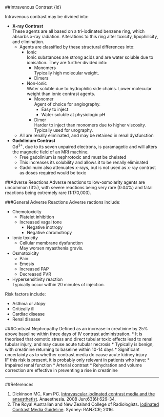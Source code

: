 ##Intravenous Contrast {id}

Intravenous contrast may be divided into:
* **X-ray Contrast**  
These agents are all based on a tri-iodinated benzene ring, which absorbs x-ray radiation. Alterations to this ring alter toxicity, lipophilicity, and elimination.
    * Agents are classified by these structural differences into:
        * Ionic  
    Ionic substances are strong acids and are water soluble due to ionisation. They are further divided into:
            * Monomers  
        Typically high molecular weight.
            * Dimers
        * Non-Ionic  
        Water soluble due to hydrophilic side chains. Lower molecular weight than ionic contrast agents.
            * Monomer  
            Agent of choice for angiography.
                * Easy to inject
                * Water soluble at physiologic pH
            * Dimer  
            Harder to inject than monomers due to higher viscosity. Typically used for urography.
    * All are renally eliminated, and may be retained in renal dysfunction
* **Gadolinium Contrast**  
Gd<sup>3+</sup>, due to its seven unpaired electrons, is paramagetic and will alters the magnetic field of an MRI machine.
    * Free gadolinium is nephrotoxic and must be chelated
    * This increases its solubility and allows it to be renally eliminated
    * Gadolinuim also attenuates x-rays, but is not used as x-ray contrast as doses required would be toxic
    
##Adverse Reactions
Adverse reactions to low-osmolarity agents are uncommon (3%), with severe reactions being very rare (0.04%) and fatal reactions being extremely rare (1:170,000).

###General Adverse Reactions
Adverse ractions include:
* Chemotoxicity
    * Platelet inhibition
    * Increased vagal tone
        * Negative inotropy
        * Negative chromotropy
* Ionic toxicity
    * Cellular membrane dysfunction  
    May worsen myasthenia gravis.
* Osmotoxicity
    * Pain
    * Emesis
    * Increased PAP
    * Decreased PVR
* Hypersensitivity reaction  
Typically occur within 20 minutes of injection.
    
Risk factors include:
* Asthma or atopy
* Critically ill
* Cardiac disease
* Renal disease

###Contrast Nephropathy
Defined as an increase in creatinine by 25% above baseline within three days of IV contrast administration.
    * It is theorised that osmotic stress and direct tubular toxic effects lead to renal tubular injury, and may cause acute tubular necrosis
    * Typically is benign, with creatinine returning to baseline within 10-14 days
    * Significant uncertainty as to whether contrast media do cause acute kidney injury  
    IF this risk is present, it is probably only relevant in patients who have:
        * Impaired renal function
        * Arterial contrast
    * Rehydration and volume correction are effective in preventing a rise in creatinine
    
    
---
##References
1. Dickinson MC, Kam PC. [Intravascular iodinated contrast media and the
anaesthetist](https://www.ncbi.nlm.nih.gov/pubmed/18477275). Anaesthesia. 2008 Jun;63(6):626-34.
2. The Royal Australian and New Zealand College of Radiologists. [Iodinated
Contrast Media Guideline](https://www.ranzcr.com/documents/573-iodinated-contrast-guidelines-2016/file). Sydney: RANZCR; 2016.
    